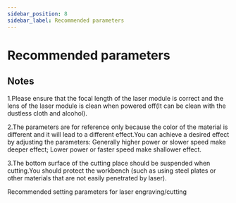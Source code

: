 ```yaml
---
sidebar_position: 8
sidebar_label: Recommended parameters
---
```


# Recommended parameters

## Notes

1.Please ensure that the focal length of the laser
module is correct and the lens of the laser module
is clean when powered off(It can be clean with the
dustless cloth and alcohol).

2.The parameters are for reference only because
the color of the material is different and it will
lead to a different effect.You can achieve a
desired effect by adjusting the parameters:
Generally higher power or slower speed make deeper
effect; Lower power or faster speed make shallower
effect.

3.The bottom surface of the cutting place should
be suspended when cutting.You should protect the
workbench (such as using steel plates or other
materials that are not easily penetrated by
laser).


Recommended setting parameters for laser engraving/cutting

<iframe width="100%" height="1000" src="ftp://elecfreaks@34.215.188.205/tooca-laser/3.Recommended%20parameter/Recommended%20parameter.html"  frameborder="0" allow="accelerometer; autoplay; clipboard-write; encrypted-media; gyroscope; picture-in-picture" allowfullscreen></iframe>
